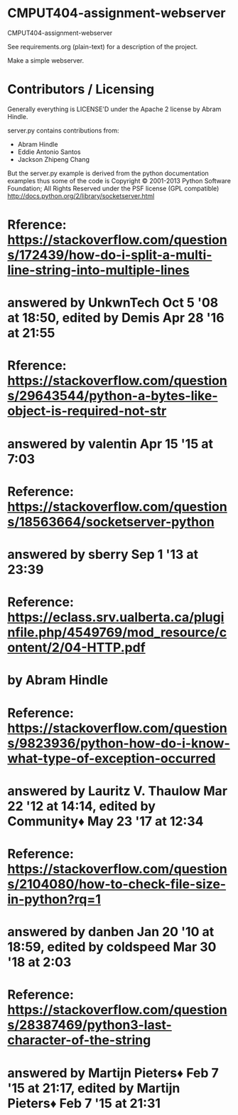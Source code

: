 CMPUT404-assignment-webserver
=============================

CMPUT404-assignment-webserver

See requirements.org (plain-text) for a description of the project.

Make a simple webserver.

Contributors / Licensing
========================

Generally everything is LICENSE'D under the Apache 2 license by Abram Hindle.

server.py contains contributions from:

* Abram Hindle
* Eddie Antonio Santos
* Jackson Zhipeng Chang

But the server.py example is derived from the python documentation
examples thus some of the code is Copyright © 2001-2013 Python
Software Foundation; All Rights Reserved under the PSF license (GPL
compatible) http://docs.python.org/2/library/socketserver.html


# Rference: https://stackoverflow.com/questions/172439/how-do-i-split-a-multi-line-string-into-multiple-lines
# answered by UnkwnTech Oct 5 '08 at 18:50, edited by Demis Apr 28 '16 at 21:55

# Rference: https://stackoverflow.com/questions/29643544/python-a-bytes-like-object-is-required-not-str
# answered by valentin Apr 15 '15 at 7:03

# Reference: https://stackoverflow.com/questions/18563664/socketserver-python
# answered by sberry Sep 1 '13 at 23:39

# Reference: https://eclass.srv.ualberta.ca/pluginfile.php/4549769/mod_resource/content/2/04-HTTP.pdf
# by Abram Hindle

# Reference: https://stackoverflow.com/questions/9823936/python-how-do-i-know-what-type-of-exception-occurred
# answered by Lauritz V. Thaulow Mar 22 '12 at 14:14, edited by Community♦ May 23 '17 at 12:34

# Reference: https://stackoverflow.com/questions/2104080/how-to-check-file-size-in-python?rq=1
# answered by danben Jan 20 '10 at 18:59, edited by coldspeed Mar 30 '18 at 2:03

# Reference: https://stackoverflow.com/questions/28387469/python3-last-character-of-the-string
# answered by Martijn Pieters♦ Feb 7 '15 at 21:17, edited by Martijn Pieters♦ Feb 7 '15 at 21:31